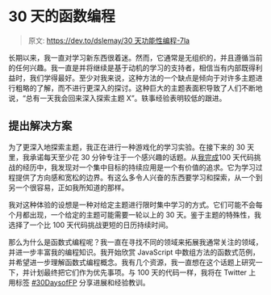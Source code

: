 # 30 天的函数编程

> 原文: [https://dev.to/dslemay/30 天功能性编程-7la](https://dev.to/dslemay/30-days-of-functional-programming-7la)

长期以来，我一直对学习新东西很着迷。然而，它通常是无组织的，并且遵循当前的任何兴趣。我一直是并将继续是基于动机的学习的支持者，相信当有内部既得利益时，我们学得最好。至少对我来说，这种方法的一个缺点是倾向于对许多主题进行粗略的了解，而不进行更深入的探讨。这种巨大的主题表面积导致了人们不断地说，“总有一天我会回来深入探索主题 X”。轶事经验表明较低的跟进。

## 提出解决方案

为了更深入地探索主题，我正在进行一种游戏化的学习实验。在接下来的 30 天里，我承诺每天至少花 30 分钟专注于一个感兴趣的话题。从[我完成](https://www.dslemay.com/blog/2017/11/27/top-5-things-i-took-away-from-completing-100daysofcode/)100 天代码挑战的经历中，我发现对一个集中目标的持续应用是一个有价值的追求。它为学习过程提供了方向感和宽松的边界。有这么多令人兴奋的东西要学习和探索，从一个到另一个很容易，正如我所知道的那样。

我对这种体验的设想是一种对给定主题进行限时集中学习的方式。它们可能不会每个月都出现，一个给定的主题可能需要一轮以上的 30 天。鉴于主题的特殊性，我选择了一个比 100 天代码挑战更短的日历持续时间。

那么为什么是函数式编程呢？我一直在寻找不同的领域来拓展我通常关注的领域，并进一步丰富我的编程知识。我开始欣赏 JavaScript 中数组方法的函数式范例，并希望进一步理解函数式编程概念。我有几个资源，我一直想在这个话题上研究一下，并计划最终把它们作为优先事项。与 100 天的代码一样，我将在 Twitter 上用标签 [#30DaysofFP](https://twitter.com/search?q=%2330DaysOfFP+from%3adslemay+since%3a2019-08-01) 分享进展和经验教训。
